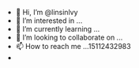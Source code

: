 - 👋 Hi, I’m @linsinlvy
- 👀 I’m interested in ...
- 🌱 I’m currently learning ...
- 💞️ I’m looking to collaborate on ...
- 📫 How to reach me ...15112432983
- 
<!---
linsinlvy/linsinlvy is a ✨ special ✨ repository because its `README.md` (this file) appears on your GitHub profile.
You can click the Preview link to take a look at your changes.
--->
